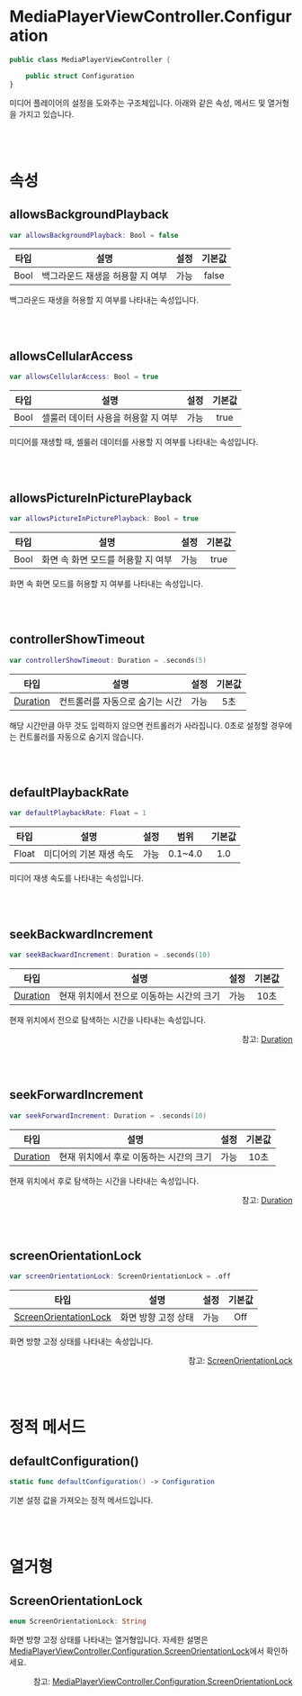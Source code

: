 # MediaPlayerViewController.Configuration

```swift
public class MediaPlayerViewController {

    public struct Configuration
}
```

미디어 플레이어의 설정을 도와주는 구조체입니다. 아래와 같은 속성, 메서드 및 열거형을 가지고 있습니다.

<br><br>
# 속성

## allowsBackgroundPlayback

```swift
var allowsBackgroundPlayback: Bool = false
```

|타입|설명|설정|기본값|
|:--:|--|:--:|:--:|
|Bool|백그라운드 재생을 허용할 지 여부|가능|false|

백그라운드 재생을 허용할 지 여부를 나타내는 속성입니다. 

<br><br>
## allowsCellularAccess

```swift
var allowsCellularAccess: Bool = true
```

|타입|설명|설정|기본값|
|:--:|--|:--:|:--:|
|Bool|셀룰러 데이터 사용을 허용할 지 여부|가능|true|

미디어를 재생할 때, 셀룰러 데이터를 사용할 지 여부를 나타내는 속성입니다.

<br><br>
## allowsPictureInPicturePlayback

```swift
var allowsPictureInPicturePlayback: Bool = true
```

|타입|설명|설정|기본값|
|:--:|--|:--:|:--:|
|Bool|화면 속 화면 모드를 허용할 지 여부|가능|true|

화면 속 화면 모드를 허용할 지 여부를 나타내는 속성입니다.

<br><br>
## controllerShowTimeout

```swift
var controllerShowTimeout: Duration = .seconds(5)
```

| 타입 | 설명 | 설정 | 기본값 |
|:----:|---|:---:|:---:|
|[Duration](../../struct/duration/home.md)|컨트롤러를 자동으로 숨기는 시간| 가능 | 5초 |

해당 시간만큼 아무 것도 입력하지 않으면 컨트롤러가 사라집니다. 0초로 설정할 경우에는 컨트롤러를 자동으로 숨기지 않습니다.

<br><br>
## defaultPlaybackRate

```swift
var defaultPlaybackRate: Float = 1
```

|타입|설명|설정|범위|기본값|
|:--:|--|:--:|:--:|:--:|
|Float|미디어의 기본 재생 속도|가능|0.1~4.0|1.0|

미디어 재생 속도를 나타내는 속성입니다.

<br><br>
## seekBackwardIncrement

```swift
var seekBackwardIncrement: Duration = .seconds(10)
```

| 타입 | 설명 | 설정 | 기본값 |
|:----:|---|:---:|:---:|
|[Duration](../../struct/duration/home.md)|현재 위치에서 전으로 이동하는 시간의 크기|가능|10초|

현재 위치에서 전으로 탐색하는 시간을 나타내는 속성입니다.

<div align="right">
참고: <a href="../../struct/duration/home.md">Duration</a>
</div>

<br><br>
## seekForwardIncrement

```swift
var seekForwardIncrement: Duration = .seconds(10)
```

| 타입 | 설명 | 설정 | 기본값 |
|:----:|---|:---:|:---:|
|[Duration](../../struct/duration/home.md)|현재 위치에서 후로 이동하는 시간의 크기|가능|10초|

현재 위치에서 후로 탐색하는 시간을 나타내는 속성입니다.

<div align="right">
참고: <a href="../../struct/duration/home.md">Duration</a>
</div>

<br><br>
## screenOrientationLock

```swift
var screenOrientationLock: ScreenOrientationLock = .off
```

|타입|설명|설정|기본값|
|:--:|--|:--:|:--:|
|[ScreenOrientationLock](#screenorientationlock-1)|화면 방향 고정 상태|가능|Off|

화면 방향 고정 상태를 나타내는 속성입니다.

<div align="right">
참고: <a href="#screenorientationlock-1">ScreenOrientationLock</a>
</div>

<br><br>
# 정적 메서드

## defaultConfiguration()

```swift
static func defaultConfiguration() -> Configuration
```

기본 설정 값을 가져오는 정적 메서드입니다.

<br><br>
# 열거형

## ScreenOrientationLock

```swift
enum ScreenOrientationLock: String
```

화면 방향 고정 상태를 나타내는 열거형입니다. 자세한 설명은 [MediaPlayerViewController.Configuration.ScreenOrientationLock](../../enum/media-player-view-controller-configuration-screen-orientation-lock/home.md)에서 확인하세요.

<div align="right">
참고: <a href="../../enum/media-player-view-controller-configuration-screen-orientation-lock/home.md">MediaPlayerViewController.Configuration.ScreenOrientationLock</a>
</diuv>
